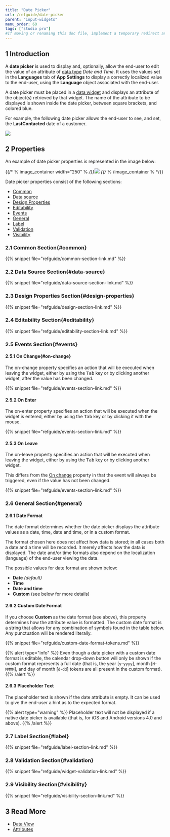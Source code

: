 ```yaml
---
title: "Date Picker"
url: /refguide/date-picker
parent: "input-widgets"
menu_order: 60
tags: ["studio pro"]
#If moving or renaming this doc file, implement a temporary redirect and let the respective team know they should update the URL in the product. See Mapping to Products for more details.
---
```


## 1 Introduction

A **date picker** is used to display and, optionally, allow the end-user to edit the value of an attribute of [data type](data-types) *Date and Time*. It uses the values set in the **Languages** tab of **App Settings** to display a correctly localized value to the end-user, using the **Language** object associated with the end-user.

A date picker must be placed in a [data widget](data-widgets) and displays an attribute of the object(s) retrieved by that widget. The name of the attribute to be displayed is shown inside the date picker, between square brackets, and colored blue.

For example, the following date picker allows the end-user to see, and set, the **LastContacted** date of a customer.

![](/attachments/refguide/modeling/pages/input-widgets/date-picker/date-picker.png)

## 2 Properties

An example of date picker properties is represented in the image below:

{{/* % image_container width="250" % */}}![](/attachments/refguide/modeling/pages/input-widgets/date-picker/date-picker-properties.png)
{{/* % /image_container % */}}

Date picker properties consist of the following sections:

* [Common](#common)
* [Data source](#data-source)
* [Design Properties](#design-properties)
* [Editability](#editability)
* [Events](#events)
* [General](#general)
* [Label](#label)
* [Validation](#validation)
* [Visibility](#visibility)

### 2.1 Common Section{#common}

{{% snippet file="refguide/common-section-link.md" %}}

### 2.2 Data Source Section{#data-source}

{{% snippet file="refguide/data-source-section-link.md" %}}

### 2.3 Design Properties Section{#design-properties}

{{% snippet file="refguide/design-section-link.md" %}} 

### 2.4 Editability Section{#editability}

{{% snippet file="refguide/editability-section-link.md" %}}

### 2.5 Events Section{#events}

#### 2.5.1 On Change{#on-change}

The on-change property specifies an action that will be executed when leaving the widget, either by using the <kbd>Tab</kbd> key or by clicking another widget, after the value has been changed.

{{% snippet file="refguide/events-section-link.md" %}}

#### 2.5.2 On Enter

The on-enter property specifies an action that will be executed when the widget is entered, either by using the <kbd>Tab</kbd> key or by clicking it with the mouse.

{{% snippet file="refguide/events-section-link.md" %}}

#### 2.5.3 On Leave

The on-leave property specifies an action that will be executed when leaving the widget, either by using the <kbd>Tab</kbd> key or by clicking another widget.

This differs from the [On change](#on-change) property in that the event will always be triggered, even if the value has not been changed.

{{% snippet file="refguide/events-section-link.md" %}}

### 2.6 General Section{#general}

#### 2.6.1 Date Format

The date format determines whether the date picker displays the attribute values as a date, time, date and time, or in a custom format.

The format chosen here does not affect how data is stored; in all cases both a date and a time will be recorded. It merely affects how the data is displayed. The date and/or time formats also depend on the localization (language) of the end-user viewing the data.

The possible values for date format are shown below:

* **Date** *(default)*
* **Time**
* **Date and time**
* **Custom** (see below for more details)

#### 2.6.2 Custom Date Format

If you choose **Custom** as the date format (see above), this property determines how the attribute value is formatted. The custom date format is a string that allows for any combination of symbols found in the table below. Any punctuation will be rendered literally.

{{% snippet file="refguide/custom-date-format-tokens.md" %}}

{{% alert type="info" %}}
Even though a date picker with a custom date format is editable, the calendar drop-down button will only be shown if the custom format represents a full date (that is, the year [`y`-`yyyy`], month [`M`-`MMMM`], and day of month [`d`-`dd`] tokens are all present in the custom format).
{{% /alert %}}

#### 2.6.3 Placeholder Text

The placeholder text is shown if the date attribute is empty. It can be used to give the end-user a hint as to the expected format.

{{% alert type="warning" %}}
Placeholder text will not be displayed if a native date picker is available (that is, for iOS and Android versions 4.0 and above).
{{% /alert %}}

### 2.7 Label Section{#label}

{{% snippet file="refguide/label-section-link.md" %}}

### 2.8 Validation Section{#validation}

{{% snippet file="refguide/widget-validation-link.md" %}}

### 2.9 Visibility Section{#visibility}

{{% snippet file="refguide/visibility-section-link.md" %}}

## 3 Read More

*   [Data View](data-view)
*   [Attributes](attributes)
